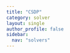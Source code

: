 ```yaml
---
title: "CSDP"
category: solver
layout: single
author_profile: false
sidebar:
  nav: "solvers"
---
```

